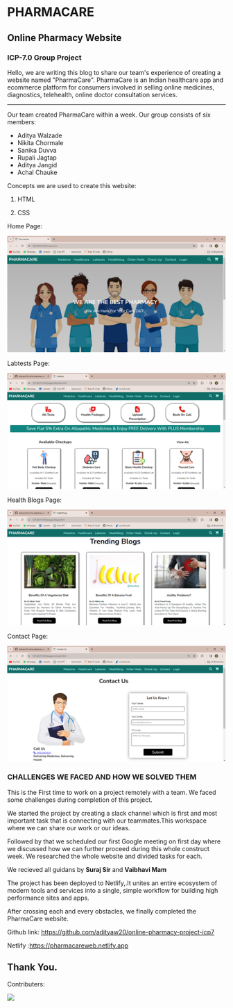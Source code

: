 # PHARMACARE 

## Online Pharmacy Website

### ICP-7.0 Group Project

Hello, we are writing this blog to share our team's experience of creating a website named "PharmaCare". PharmaCare is an Indian healthcare app and ecommerce platform for consumers involved in selling online medicines, diagnostics, telehealth, online doctor consultation services. 

----

Our team created PharmaCare within a week.         Our group consists of six members: 

   - Aditya Walzade 
   - Nikita Chormale 
   - Sanika Duvva 
   - Rupali Jagtap 
   - Aditya Jangid  
   - Achal Chauke 

Concepts we are used to create this website:

1. HTML

2. CSS

Home Page:

![Home Page](/images/Homepage.png)

Labtests Page:

![Labtest Page](/images/labtests.png)

Health Blogs Page:

![Health Blogs](/images/blogspage.png)

Contact Page:

![Contact Page](/images/contactpage.png)


### CHALLENGES WE FACED AND HOW WE SOLVED THEM

This is the First time to work on a project remotely with a team. We faced some challenges during completion of this project.

We started the project by creating a slack channel which is first and most important task that is connecting with our teammates.This workspace where we can share our work or our ideas.

Followed by that we scheduled our first Google meeting on first day where we discussed how we can further proceed during this whole construct week. We researched the whole website and divided tasks for each.

We recieved all guidans by **Suraj Sir** and **Vaibhavi Mam**

The project has been deployed to Netlify,.It unites an entire ecosystem of modern tools and services into a single, simple workflow for building high performance sites and apps.

After crossing each and every obstacles, we finally completed the PharmaCare website.

Github link: https://github.com/adityaw20/online-pharmacy-project-icp7

Netlify :https://pharmacareweb.netlify.app


Thank You.
----

Contributers:

<a href="https://github.com/adityaw20/online-pharmacy-project-icp7/graphs/contributors">
  <img src="https://contrib.rocks/image?repo=adityaw20/online-pharmacy-project-icp7" />
</a>
